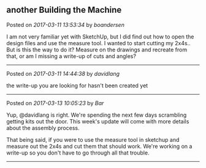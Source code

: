 ## another Building the Machine
Posted on *2017-03-11 13:53:34* by *boandersen*

I am not very familiar yet with SketchUp, but I did find out how to open the design files and use the measure tool. I wanted to start cutting my 2x4s.. But is this the way to do it? Measure on the drawings and recreate from that, or am I missing a write-up of cuts and angles?

---

Posted on *2017-03-11 14:44:38* by *davidlang*

the write-up you are looking for hasn't been created yet

---

Posted on *2017-03-13 10:05:23* by *Bar*

Yup, @davidlang is right. We're spending the next few days scrambling getting kits out the door. This week's update will come with more details about the assembly process. 

That being said, if you were to use the measure tool in sketchup and measure out the 2x4s and cut them that should work. We're working on a write-up so you don't have to go through all that trouble.

---

